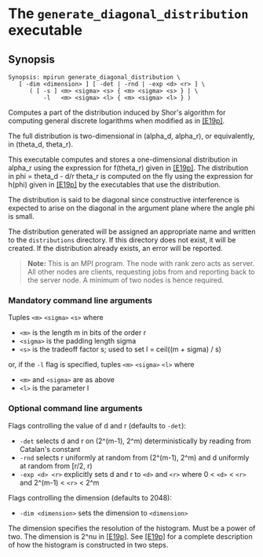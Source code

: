 # The <code>generate_diagonal_distribution</code> executable

## Synopsis
```console
Synopsis: mpirun generate_diagonal_distribution \
   [ -dim <dimension> ] [ -det | -rnd | -exp <d> <r> ] \
      ( [ -s ] <m> <sigma> <s> { <m> <sigma> <s> } | \
          -l   <m> <sigma> <l> { <m> <sigma> <l> } )
```

Computes a part of the distribution induced by Shor's algorithm for computing general discrete logarithms when modified as in [[E19p]](https://arxiv.org/pdf/1905.09084.pdf).

The full distribution is two-dimensional in (alpha_d, alpha_r), or equivalently, in (theta_d, theta_r).

This executable computes and stores a one-dimensional distribution in alpha_r using the expression for f(theta_r) given in [[E19p]](https://arxiv.org/pdf/1905.09084.pdf). The distribution in phi = theta_d - d/r theta_r is computed on the fly using the expression for h(phi) given in [[E19p]](https://arxiv.org/pdf/1905.09084.pdf) by the executables that use the distribution.

The distribution is said to be diagonal since constructive interference is expected to arise on the diagonal in the argument plane where the angle phi is small.

The distribution generated will be assigned an appropriate name and written to the <code>distributions</code> directory. If this directory does not exist, it will be created. If the distribution already exists, an error will be reported.

> <b>Note:</b> This is an MPI program. The node with rank zero acts as server. All other nodes are clients, requesting jobs from and reporting back to the server node. A minimum of two nodes is hence required.

### Mandatory command line arguments
Tuples <code>\<m\></code> <code>\<sigma\></code> <code>\<s\></code> where

- <code>\<m\></code> is the length m in bits of the order r
- <code>\<sigma\></code> is the padding length sigma
- <code>\<s\></code> is the tradeoff factor s; used to set l = ceil((m + sigma) / s)

or, if the <code>-l</code> flag is specified, tuples <code>\<m\></code> <code>\<sigma\></code> <code>\<l\></code> where
- <code>\<m\></code> and <code>\<sigma\></code> are as above
- <code>\<l\></code> is the parameter l

### Optional command line arguments
Flags controlling the value of d and r (defaults to <code>-det</code>):
- <code>-det</code> selects d and r on (2^(m-1), 2^m) deterministically by reading from Catalan's constant
- <code>-rnd</code> selects r uniformly at random from (2^(m-1), 2^m) and d uniformly at random from [r/2, r)
- <code>-exp \<d\> \<r\></code> explicitly sets d and r to <code>\<d\></code> and <code>\<r\></code> where 0 < <code>\<d\></code> < <code>\<r\></code> and 2^(m-1) < <code>\<r\></code> < 2^m

Flags controlling the dimension (defaults to 2048):
- <code>-dim \<dimension\></code> sets the dimension to <code>\<dimension\></code>

The dimension specifies the resolution of the histogram. Must be a power of two. The dimension is 2^nu in [[E19p]](https://arxiv.org/pdf/1905.09084.pdf). See [[E19p]](https://arxiv.org/pdf/1905.09084.pdf) for a complete description of how the histogram is constructed in two steps.
